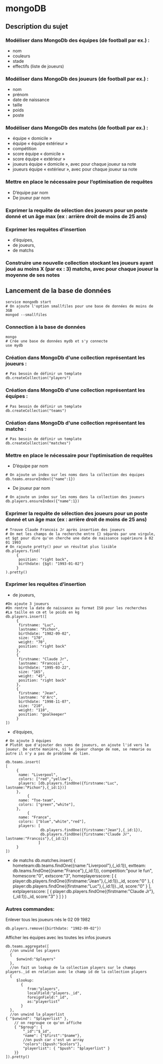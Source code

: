 # mongoDB

## Description du sujet

### Modéliser dans MongoDb des équipes (de football par ex.) :
* nom
* couleurs
* stade
* effectifs (liste de joueurs)

### Modéliser dans MongoDb des joueurs (de football par ex.) :
* nom
* prénom
* date de naissance
* taille
* poids
* poste

### Modéliser dans MongoDb des matchs (de football par ex.) :
* équipe « domicile »
* équipe « équipe extérieur »
* compétition
* score équipe « domicile »
* score équipe « extérieur »
* joueurs équipe « domicile », avec pour chaque joueur sa note
* joueurs équipe « extérieur », avec pour chaque joueur sa note

### Mettre en place le nécessaire pour l’optimisation de requêtes
* D’équipe par nom
* De joueur par nom
 
### Exprimer la requête de sélection des joueurs pour un poste donné et un âge max (ex : arrière droit de moins de 25 ans)


### Exprimer les requêtes d’insertion 
* d’équipes, 
* de joueurs, 
* de matchs

### Construire une nouvelle collection stockant les joueurs ayant joué au moins X (par ex : 3) matchs, avec pour chaque joueur la moyenne de ses notes


## Lancement de la base de données
```CQL
service mongodb start
# On ajoute l'option smallfiles pour une base de données de moins de 3GB
mongod --smallfiles
```

### Connection à la base de données
```CQL
mongo
# Crée une base de données mydb et s'y connecte
use mydb
```

### Création dans MongoDb d'une collection représentant les joueurs :
```CQL
# Pas besoin de définir un template
db.createCollection("players")
```

### Création dans MongoDb d'une collection représentant les équipes :
```CQL
# Pas besoin de définir un template
db.createCollection("teams")
```

### Création dans MongoDb d'une collection représentant les matchs :
```CQL
# Pas besoin de définir un template
db.createCollection("matches")
```

### Mettre en place le nécessaire pour l’optimisation de requêtes
* D’équipe par nom
```CQL
# On ajoute un index sur les noms dans la collection des équipes
db.teams.ensureIndex({"name":1})
```
* De joueur par nom
```CQL
# On ajoute un index sur les noms dans la collection des joueurs
db.players.ensureIndex({"name":1})
```
 
### Exprimer la requête de sélection des joueurs pour un poste donné et un âge max (ex : arrière droit de moins de 25 ans)
```CQL
# Trouve Claude Francois Jr après insertion des joueurs
# On met les champs de la recherche entre {} séparés par une virgule, et $gt pour dire qu'on cherche une date de naissance supérieure à 02 01 1993
# On rajoute pretty() pour un résultat plus lisible
db.players.find(
     {
      position: "right back",
      birthdate: {$gt: "1993-01-02"}
     }
).pretty()
```

### Exprimer les requêtes d’insertion 
* de joueurs, 
```CQL
#On ajoute 3 joueurs
#On rentre la date de naissance au format ISO pour les recherches
#La taille en cm et le poids en kg
db.players.insert([
     {
      firstname: "Luc",
      lastname: "Pichon",
      birthdate: "1982-09-02",
      size: "170",
      weight: "70",      
      position: "right back"
     },
     {
      firstname: "Claude Jr",
      lastname: "Francois",
      birthdate: "1995-03-22",
      size: "165",
      weight: "45",      
      position: "right back"
     },
     {
      firstname: "Jean",
      lastname: "d'Arc",
      birthdate: "1998-11-07",
      size: "210",
      weight: "110",      
      position: "goalkeeper"
     }
])
```

* d’équipes, 
```CQL
# On ajoute 3 équipes
# Plutôt que d'ajouter des noms de joueurs, on ajoute l'id vers le joueur. De cette manière, si le joueur change de nom, se remarie ou autre il n'y a pas de problème de lien.

db.teams.insert(
[
     {
      name: "Liverpool",
      colors: ["red","yellow"],
      players: [db.players.findOne({firstname:"Luc", lastname:"Pichon"},{_id:1})]   
     },
          {
      name: "Tse-team",
      colors: ["green","white"],
     },
          {
      name: "France",
      colors: ["blue","white","red"],
      players: [
                db.players.findOne({firstname:"Jean"},{_id:1}),
                db.players.findOne({firstname:"Claude Jr", lastname:"Francois"},{_id:1})                
               ]   
     }
])
```

* de matchs
db.matches.insert(
     {
      hometeam:db.teams.findOne({name:"Liverpool"},{_id:1}),
      extteam: db.teams.findOne({name:"France"},{_id:1}),
      competition:"pour le fun",
      homescore:"0",
      extscore:"3",
      homeplayersscore:
        [
           {
             player:db.players.findOne({firstname:"Jean"},{_id:1})._id,
             score:"0"
           },
           {
              player:db.players.findOne({firstname:"Luc"},{_id:1})._id,
              score:"0"
           }
        ],
      extplayersscore:
         [
            {
               player:db.players.findOne({firstname:"Claude Jr"},{_id:1})._id,
               score:"3"
             }
         ]
     }
)

### Autres commandes:
 Enlever tous les joueurs nés le 02 09 1982
```CQL
db.players.remove({birthdate: "1982-09-02"})
```
Afficher les équipes avec les toutes les infos joueurs

```CQL
db.teams.aggregate([
  //on unwind les players
  {
     $unwind:"$players"
  },
  //on fait un lookup de la collection players sur le champs players._id en relation avec le champ id de la collection players
  {
     $lookup:
       {
          from:"players",
          localField:"players._id",
          foreignField:"_id",
          as:"playerlist"
       }
  },
  //on unwind la playerlist 
{ "$unwind": "$playerlist" },
    // on regroupe ce qu'on affiche
    { "$group": {
        "_id":"$_id",
        "name": {"$first":"$name"},
        //on push car c'est un array
        "colors":{$push:"$colors"},
        "playerlist": { "$push": "$playerlist" }
    }}
]).pretty()
```
